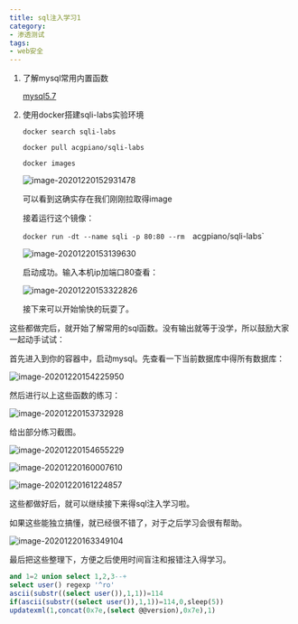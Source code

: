 ```yaml
---
title: sql注入学习1
category: 
- 渗透测试
tags: 
- web安全
---
```


1. 了解mysql常用内置函数

   [mysql5.7](https://dev.mysql.com/doc/refman/5.7/en/dynindex-function.html)

2. 使用docker搭建sqli-labs实验环境

   `docker search sqli-labs`

   `docker pull acgpiano/sqli-labs`

   `docker images`

   ![image-20201220152931478](https://cdn.jsdelivr.net/gh/John-tlh/blog/images/2020image-20201220152931478.png)

   可以看到这确实存在我们刚刚拉取得image

   接着运行这个镜像：

   `docker run -dt --name sqli -p 80:80 --rm  `acgpiano/sqli-labs`

   ![image-20201220153139630](https://cdn.jsdelivr.net/gh/John-tlh/blog/images/2020image-20201220153139630.png)

   启动成功。输入本机ip加端口80查看：

   ![image-20201220153322826](https://cdn.jsdelivr.net/gh/John-tlh/blog/images/2020image-20201220153322826.png)

   接下来可以开始愉快的玩耍了。

<!-- more -->

这些都做完后，就开始了解常用的sql函数。没有输出就等于没学，所以鼓励大家一起动手试试：

首先进入到你的容器中，启动mysql。先查看一下当前数据库中得所有数据库：

![image-20201220154225950](https://cdn.jsdelivr.net/gh/John-tlh/blog/images/2020image-20201220154225950.png)

然后进行以上这些函数的练习：

![image-20201220153732928](https://cdn.jsdelivr.net/gh/John-tlh/blog/images/20202020image-20201220153732928.png)

给出部分练习截图。

![image-20201220154655229](https://cdn.jsdelivr.net/gh/John-tlh/blog/images/2020image-20201220154655229.png)

![image-20201220160007610](https://cdn.jsdelivr.net/gh/John-tlh/blog/images/2020image-20201220160007610.png)

![image-20201220161224857](https://cdn.jsdelivr.net/gh/John-tlh/blog/images/2020image-20201220161224857.png)

这些都做好后，就可以继续接下来得sql注入学习啦。

如果这些能独立搞懂，就已经很不错了，对于之后学习会很有帮助。

![image-20201220163349104](https://cdn.jsdelivr.net/gh/John-tlh/blog/images/2020image-20201220163349104.png)

最后把这些整理下，方便之后使用时间盲注和报错注入得学习。

```sql
and 1=2 union select 1,2,3--+
select user() regexp '^ro'
ascii(substr((select user()),1,1))=114
if(ascii(substr((select user()),1,1))=114,0,sleep(5))
updatexml(1,concat(0x7e,(select @@version),0x7e),1)
```

